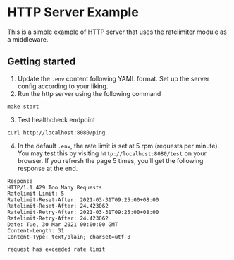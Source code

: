 # HTTP Server Example
This is a simple example of HTTP server that uses the ratelimiter module as a middleware.

## Getting started
1. Update the `.env` content following YAML format. Set up the server config according to your liking.
2. Run the http server using the following command
```
make start
```
3. Test healthcheck endpoint
```
curl http://localhost:8080/ping
```
4. In the default `.env`, the rate limit is set at 5 rpm (requests per minute). You may test this by visiting `http://localhost:8080/test` on your browser. If you refresh the page 5 times, you'll get the following response at the end.
```
Response
HTTP/1.1 429 Too Many Requests
Ratelimit-Limit: 5
Ratelimit-Reset-After: 2021-03-31T09:25:00+08:00
Ratelimit-Reset-After: 24.423062
Ratelimit-Retry-After: 2021-03-31T09:25:00+08:00
Ratelimit-Retry-After: 24.423062
Date: Tue, 30 Mar 2021 00:00:00 GMT
Content-Length: 31
Content-Type: text/plain; charset=utf-8

request has exceeded rate limit
```